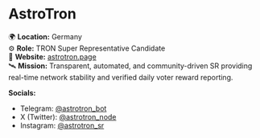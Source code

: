 # AstroTron

🌍 **Location:** Germany  
⚙️ **Role:** TRON Super Representative Candidate  
💎 **Website:** [astrotron.page](https://astrotron.page)  
🛰 **Mission:** Transparent, automated, and community-driven SR providing real-time network stability and verified daily voter reward reporting.  

**Socials:**  
- Telegram: [@astrotron_bot](https://t.me/astrotron_bot)  
- X (Twitter): [@astrotron_node](https://x.com/astrotron_node)  
- Instagram: [@astrotron_sr](https://www.instagram.com/astrotron_sr)
